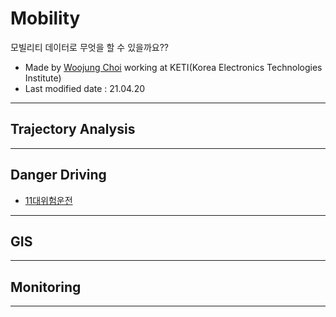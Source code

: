 # Mobility
모빌리티 데이터로 무엇을 할 수 있을까요??

- Made by [Woojung Choi](https://github.com/woojungchoi) working at KETI(Korea Electronics Technologies Institute)
- Last modified date : 21.04.20

---

## Trajectory Analysis


---

## Danger Driving

- [11대위험운전](#DangerDriving)

---


## GIS


---


## Monitoring


---
